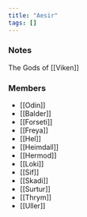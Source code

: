 ```yaml
---
title: "Aesir"
tags: []
---
```


### Notes

The Gods of [[Viken]]

### Members

- [[Odin]]
- [[Balder]]
- [[Forseti]]
- [[Freya]]
- [[Hel]]
- [[Heimdall]]
- [[Hermod]]
- [[Loki]]
- [[Sif]]
- [[Skadi]]
- [[Surtur]]
- [[Thrym]]
- [[Uller]]
